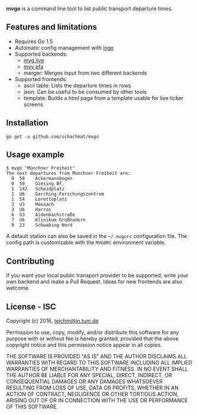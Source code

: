 **mvgo** is a command line tool to list public transport departure times.

## Features and limitations

* Requires Go 1.5
* Automatic config management with [ingo](https://github.com/schachmat/ingo)
* Supported backends:
  * [mvg live](https://www.mvg-live.de/)
  * [mvv efa](http://efa.mvv-muenchen.de/)
  * merger: Merges input from two different backends
* Supported frontends:
  * ascii table: Lists the departure times in rows
  * json: Can be useful to be consumed by other tools
  * template: Builds a html page from a template usable for live ticker screens

## Installation

```shell
go get -u github.com/schachmat/mvgo
```

## Usage example

```shell
$ mvgo "Münchner Freiheit"
The next departures from Münchner Freiheit are:
  0  59    Ackermannbogen
  0  59    Giesing Bf.
  1  142   Scheidplatz
  1  U6    Garching-Forschungszentrum
  1  54    Lorettoplatz
  3  U3    Moosach
  3  U6    Harras
  6  53    Aidenbachstraße
  7  U6    Klinikum Großhadern
  9  23    Schwabing Nord
```

A default station can also be saved in the `~/.mvgorc` configuration file. The
config path is customizable with the `MVGORC` environment variable.

## Contributing

If you want your local public transport provider to be supported, write your own
backend and make a Pull Request. Ideas for new frontends are also welcome.

## License - ISC

Copyright (c) 2016,  <teichm@in.tum.de>

Permission to use, copy, modify, and/or distribute this software for any purpose
with or without fee is hereby granted, provided that the above copyright notice
and this permission notice appear in all copies.

THE SOFTWARE IS PROVIDED "AS IS" AND THE AUTHOR DISCLAIMS ALL WARRANTIES WITH
REGARD TO THIS SOFTWARE INCLUDING ALL IMPLIED WARRANTIES OF MERCHANTABILITY AND
FITNESS. IN NO EVENT SHALL THE AUTHOR BE LIABLE FOR ANY SPECIAL, DIRECT,
INDIRECT, OR CONSEQUENTIAL DAMAGES OR ANY DAMAGES WHATSOEVER RESULTING FROM LOSS
OF USE, DATA OR PROFITS, WHETHER IN AN ACTION OF CONTRACT, NEGLIGENCE OR OTHER
TORTIOUS ACTION, ARISING OUT OF OR IN CONNECTION WITH THE USE OR PERFORMANCE OF
THIS SOFTWARE.
